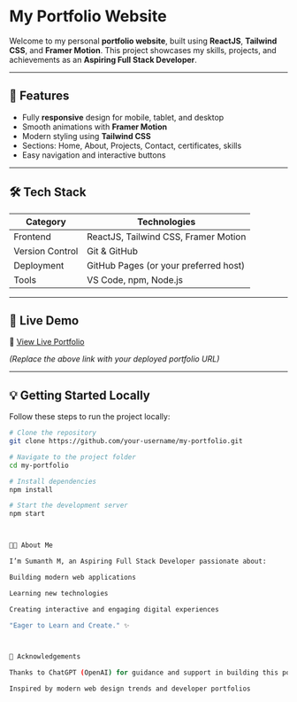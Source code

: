 # My Portfolio Website

Welcome to my personal **portfolio website**, built using **ReactJS**, **Tailwind CSS**, and **Framer Motion**. This project showcases my skills, projects, and achievements as an **Aspiring Full Stack Developer**.

---

## 🌟 Features

- Fully **responsive** design for mobile, tablet, and desktop
- Smooth animations with **Framer Motion**
- Modern styling using **Tailwind CSS**
- Sections: Home, About, Projects, Contact, certificates, skills
- Easy navigation and interactive buttons

---

## 🛠️ Tech Stack

| Category      | Technologies                          |
|---------------|---------------------------------------|
| Frontend      | ReactJS, Tailwind CSS, Framer Motion  |
| Version Control | Git & GitHub                         |
| Deployment    | GitHub Pages (or your preferred host) |
| Tools         | VS Code, npm, Node.js                  |

---

## 🚀 Live Demo

🔗 [View Live Portfolio](https://Sumanth1116.github.io/my-portfolio)  

*(Replace the above link with your deployed portfolio URL)*

---

## 💡 Getting Started Locally

Follow these steps to run the project locally:

```bash
# Clone the repository
git clone https://github.com/your-username/my-portfolio.git

# Navigate to the project folder
cd my-portfolio

# Install dependencies
npm install

# Start the development server
npm start



👨‍💼 About Me

I’m Sumanth M, an Aspiring Full Stack Developer passionate about:

Building modern web applications

Learning new technologies

Creating interactive and engaging digital experiences

"Eager to Learn and Create." ✨



💖 Acknowledgements

Thanks to ChatGPT (OpenAI) for guidance and support in building this portfolio

Inspired by modern web design trends and developer portfolios
